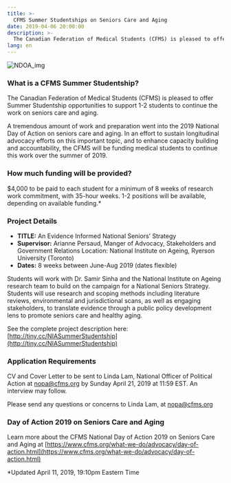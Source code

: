 ```yaml
---
title: >-
  CFMS Summer Studentships on Seniors Care and Aging 
date: 2019-04-06 20:00:00
description: >-
  The Canadian Federation of Medical Students (CFMS) is pleased to offer Summer Studentship opportunities to support 1-2 students to continue the work on seniors care and aging.
lang: en
---
```


![NDOA_img](/images/news-images/ndoa.jpg)

### What is a CFMS Summer Studentship?

The Canadian Federation of Medical Students (CFMS) is pleased to offer Summer Studentship opportunities to support 1-2 students to continue the work on seniors care and aging.

A tremendous amount of work and preparation went into the 2019 National Day of Action on seniors care and aging. In an effort to sustain longitudinal advocacy efforts on this important topic, and to enhance capacity building and accountability, the CFMS will be funding medical students to continue this work over the summer of 2019.

### How much funding will be provided?

$4,000 to be paid to each student for a minimum of 8 weeks of research work commitment, with 35-hour weeks. 1-2 positions will be available, depending on available funding.\*

### Project Details

* **TITLE:** An Evidence Informed National Seniors’ Strategy
* **Supervisor:** Arianne Persaud, Manger of Advocacy, Stakeholders and Government Relations Location: National Institute on Ageing, Ryerson University (Toronto)
* **Dates:** 8 weeks between June-Aug 2019 (dates flexible)

Students will work with Dr. Samir Sinha and the National Institute on Ageing research team to build on the campaign for a National Seniors Strategy. Students will use research and scoping methods including literature reviews, environmental and jurisdictional scans, as well as engaging stakeholders, to translate evidence through a public policy development lens to promote seniors care and healthy aging.

See the complete project description here: [http://tiny.cc/NIASummerStudentship](http://tiny.cc/NIASummerStudentship)

### Application Requirements

CV and Cover Letter to be sent to Linda Lam, National Officer of Political Action at [nopa@cfms.org](mailto:nopa@cfms.org) by Sunday April 21, 2019 at 11:59 EST. An interview may follow.

Please send any questions or concerns to Linda Lam, at [nopa@cfms.org](mailto:nopa@cfms.org)

### Day of Action 2019 on Seniors Care and Aging

Learn more about the CFMS National Day of Action 2019 on Seniors Care and Aging at [https://www.cfms.org/what-we-do/advocacy/day-of-action.html](https://www.cfms.org/what-we-do/advocacy/day-of-action.html)

\*Updated April 11, 2019, 19:10pm Eastern Time